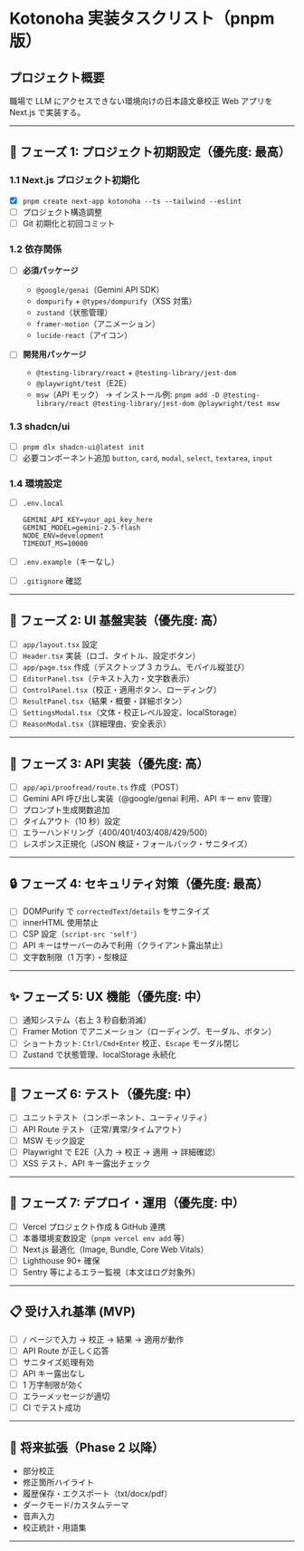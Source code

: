 # Kotonoha 実装タスクリスト（pnpm 版）

## プロジェクト概要

職場で LLM にアクセスできない環境向けの日本語文章校正 Web アプリを Next.js で実装する。

---

## 🚀 フェーズ 1: プロジェクト初期設定（優先度: 最高）

### 1.1 Next.js プロジェクト初期化

- [x] `pnpm create next-app kotonoha --ts --tailwind --eslint`
- [ ] プロジェクト構造調整
- [ ] Git 初期化と初回コミット

### 1.2 依存関係

- [ ] **必須パッケージ**
  - `@google/genai`（Gemini API SDK）
  - `dompurify` + `@types/dompurify`（XSS 対策）
  - `zustand`（状態管理）
  - `framer-motion`（アニメーション）
  - `lucide-react`（アイコン）

- [ ] **開発用パッケージ**
  - `@testing-library/react` + `@testing-library/jest-dom`
  - `@playwright/test`（E2E）
  - `msw`（API モック）
    → インストール例:
    `pnpm add -D @testing-library/react @testing-library/jest-dom @playwright/test msw`

### 1.3 shadcn/ui

- [ ] `pnpm dlx shadcn-ui@latest init`
- [ ] 必要コンポーネント追加
      `button`, `card`, `modal`, `select`, `textarea`, `input`

### 1.4 環境設定

- [ ] `.env.local`

  ```
  GEMINI_API_KEY=your_api_key_here
  GEMINI_MODEL=gemini-2.5-flash
  NODE_ENV=development
  TIMEOUT_MS=10000
  ```

- [ ] `.env.example`（キーなし）
- [ ] `.gitignore` 確認

---

## 🎨 フェーズ 2: UI 基盤実装（優先度: 高）

- [ ] `app/layout.tsx` 設定
- [ ] `Header.tsx` 実装（ロゴ、タイトル、設定ボタン）
- [ ] `app/page.tsx` 作成（デスクトップ 3 カラム、モバイル縦並び）
- [ ] `EditorPanel.tsx`（テキスト入力・文字数表示）
- [ ] `ControlPanel.tsx`（校正・適用ボタン、ローディング）
- [ ] `ResultPanel.tsx`（結果・概要・詳細ボタン）
- [ ] `SettingsModal.tsx`（文体・校正レベル設定、localStorage）
- [ ] `ReasonModal.tsx`（詳細理由、安全表示）

---

## 🔧 フェーズ 3: API 実装（優先度: 高）

- [ ] `app/api/proofread/route.ts` 作成（POST）
- [ ] Gemini API 呼び出し実装（@google/genai 利用、API キー env 管理）
- [ ] プロンプト生成関数追加
- [ ] タイムアウト（10 秒）設定
- [ ] エラーハンドリング（400/401/403/408/429/500）
- [ ] レスポンス正規化（JSON 検証・フォールバック・サニタイズ）

---

## 🔒 フェーズ 4: セキュリティ対策（優先度: 最高）

- [ ] DOMPurify で `correctedText`/`details` をサニタイズ
- [ ] innerHTML 使用禁止
- [ ] CSP 設定（`script-src 'self'`）
- [ ] API キーはサーバーのみで利用（クライアント露出禁止）
- [ ] 文字数制限（1 万字）・型検証

---

## ✨ フェーズ 5: UX 機能（優先度: 中）

- [ ] 通知システム（右上 3 秒自動消滅）
- [ ] Framer Motion でアニメーション（ローディング、モーダル、ボタン）
- [ ] ショートカット: `Ctrl/Cmd+Enter` 校正、`Escape` モーダル閉じ
- [ ] Zustand で状態管理、localStorage 永続化

---

## 🧪 フェーズ 6: テスト（優先度: 中）

- [ ] ユニットテスト（コンポーネント、ユーティリティ）
- [ ] API Route テスト（正常/異常/タイムアウト）
- [ ] MSW モック設定
- [ ] Playwright で E2E（入力 → 校正 → 適用 → 詳細確認）
- [ ] XSS テスト、API キー露出チェック

---

## 🚀 フェーズ 7: デプロイ・運用（優先度: 中）

- [ ] Vercel プロジェクト作成 & GitHub 連携
- [ ] 本番環境変数設定（`pnpm vercel env add` 等）
- [ ] Next.js 最適化（Image, Bundle, Core Web Vitals）
- [ ] Lighthouse 90+ 確保
- [ ] Sentry 等によるエラー監視（本文はログ対象外）

---

## 📋 受け入れ基準 (MVP)

- [ ] `/` ページで入力 → 校正 → 結果 → 適用が動作
- [ ] API Route が正しく応答
- [ ] サニタイズ処理有効
- [ ] API キー露出なし
- [ ] 1 万字制限が効く
- [ ] エラーメッセージが適切
- [ ] CI でテスト成功

---

## 🔄 将来拡張（Phase 2 以降）

- 部分校正
- 修正箇所ハイライト
- 履歴保存・エクスポート（txt/docx/pdf）
- ダークモード/カスタムテーマ
- 音声入力
- 校正統計・用語集

---
